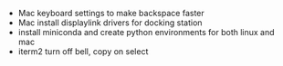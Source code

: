 * Mac keyboard settings to make backspace faster
* Mac install displaylink drivers for docking station
* install miniconda and create python environments for both linux and mac
* iterm2 turn off bell, copy on select

